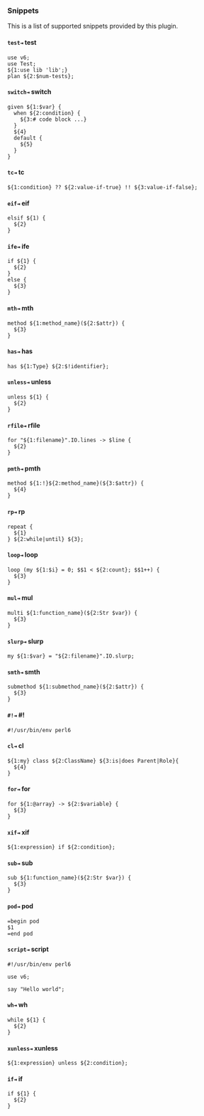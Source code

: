 
### Snippets
This is a list of supported snippets provided by this plugin.


#### `test⇥` test
```Perl6
use v6;
use Test;
${1:use lib 'lib';}
plan ${2:$num-tests};
```

#### `switch⇥` switch
```Perl6
given ${1:$var} {
  when ${2:condition} {
    ${3:# code block ...}
  }
  ${4}
  default {
    ${5}
  }
}
```

#### `tc⇥` tc
```Perl6
${1:condition} ?? ${2:value-if-true} !! ${3:value-if-false};
```

#### `eif⇥` eif
```Perl6
elsif ${1) {
  ${2}
}
```

#### `ife⇥` ife
```Perl6
if ${1} {
  ${2}
}
else {
  ${3}
}
```

#### `mth⇥` mth
```Perl6
method ${1:method_name}(${2:$attr}) {
  ${3}
}
```

#### `has⇥` has
```Perl6
has ${1:Type} ${2:$!identifier};
```

#### `unless⇥` unless
```Perl6
unless ${1} {
  ${2}
}
```

#### `rfile⇥` rfile
```Perl6
for "${1:filename}".IO.lines -> $line {
  ${2}
}
```

#### `pmth⇥` pmth
```Perl6
method ${1:!}${2:method_name}(${3:$attr}) {
  ${4}
}
```

#### `rp⇥` rp
```Perl6
repeat {
  ${1}
} ${2:while|until} ${3};
```

#### `loop⇥` loop
```Perl6
loop (my ${1:$i} = 0; $$1 < ${2:count}; $$1++) {
  ${3}
}
```

#### `mul⇥` mul
```Perl6
multi ${1:function_name}(${2:Str $var}) {
  ${3}
}
```

#### `slurp⇥` slurp
```Perl6
my ${1:$var} = "${2:filename}".IO.slurp;
```

#### `smth⇥` smth
```Perl6
submethod ${1:submethod_name}(${2:$attr}) {
  ${3}
}
```

#### `#!⇥` #!
```Perl6
#!/usr/bin/env perl6
```

#### `cl⇥` cl
```Perl6
${1:my} class ${2:ClassName} ${3:is|does Parent|Role}{
  ${4}
}
```

#### `for⇥` for
```Perl6
for ${1:@array} -> ${2:$variable} {
  ${3}
}
```

#### `xif⇥` xif
```Perl6
${1:expression} if ${2:condition};
```

#### `sub⇥` sub
```Perl6
sub ${1:function_name}(${2:Str $var}) {
  ${3}
}
```

#### `pod⇥` pod
```Perl6
=begin pod
$1
=end pod
```

#### `script⇥` script
```Perl6
#!/usr/bin/env perl6

use v6;

say "Hello world";
```

#### `wh⇥` wh
```Perl6
while ${1} {
  ${2}
}
```

#### `xunless⇥` xunless
```Perl6
${1:expression} unless ${2:condition};
```

#### `if⇥` if
```Perl6
if ${1} {
  ${2}
}
```
